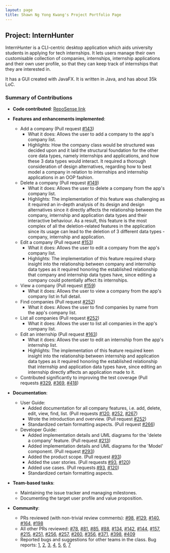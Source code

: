 ```yaml
---
layout: page
title: Shawn Ng Yong Kwang's Project Portfolio Page
---
```


## Project: InternHunter

InternHunter is a CLI-centric desktop application which aids university students in applying for tech internships.
It lets users manage their own customisable collection of companies, internships, internship applications and their 
own user profile, so that they can keep track of internships that they are interested in.

It has a GUI created with JavaFX. It is written in Java, and has about 35k LoC.

### Summary of Contributions

* **Code contributed**: [RepoSense link](https://nus-cs2103-ay2021s1.github.io/tp-dashboard/#breakdown=true&search=shawn-nyk&sort=groupTitle&sortWithin=title&since=2020-08-14&timeframe=commit&mergegroup=&groupSelect=groupByRepos&checkedFileTypes=docs~functional-code~test-code~other)

* **Features and enhancements implemented**:
  * Add a company (Pull request [\#143](https://github.com/AY2021S1-CS2103T-T15-4/tp/pull/143))
    * What it does: Allows the user to add a company to the app's company list.
    * Highlights: How the company class would be structured was decided upon and it laid the structural foundation for
     the other core data types, namely internships and applications, and how these 3 data types would interact. It 
     required a thorough consideration of design alternatives, regarding how to best model a company in relation to 
     internships and internship applications in an OOP fashion.
  * Delete a company (Pull request [\#149](https://github.com/AY2021S1-CS2103T-T15-4/tp/pull/149))
    * What it does: Allows the user to delete a company from the app's company list.
    * Highlights: The implementation of this feature was challenging as it required an in-depth analysis of its design
     and design alternatives since it directly affects the relationship between the company, internship and 
     application data types and their interactive behaviour. As a result, this feature is the most complex of all 
     the deletion-related features in the application since its usage can lead to the deletion of 3 different data 
     types - company, internship and application.
  * Edit a company (Pull request [\#153](https://github.com/AY2021S1-CS2103T-T15-4/tp/pull/153))
    * What it does: Allows the user to edit a company from the app's company list.
    * Highlights: The implementation of this feature required sharp insight into the relationship between company and
     internship data types as it required honoring the established relationship that company and internship data types 
     have, since editing a company could potentially affect its internships.
  * View a company (Pull request [\#159](https://github.com/AY2021S1-CS2103T-T15-4/tp/pull/159))
    * What it does: Allows the user to view a company from the app's company list in full detail.
  * Find companies (Pull request [\#252](https://github.com/AY2021S1-CS2103T-T15-4/tp/pull/252))
    * What it does: Allows the user to find companies by name from the app's company list.
  * List all companies (Pull request [\#252](https://github.com/AY2021S1-CS2103T-T15-4/tp/pull/252))
    * What it does: Allows the user to list all companies in the app's company list.
  * Edit an internship (Pull request [\#163](https://github.com/AY2021S1-CS2103T-T15-4/tp/pull/163))
    * What it does: Allows the user to edit an internship from the app's internship list.
    * Highlights: The implementation of this feature required keen insight into the relationship between internship and
     application data types as it required honoring the established relationship that internship and application data types 
     have, since editing an internship directly affects an application made to it.
  * Contributed significantly to improving the test coverage (Pull requests [\#329](https://github.com/AY2021S1-CS2103T-T15-4/tp/pull/329), [\#369](https://github.com/AY2021S1-CS2103T-T15-4/tp/pull/369), [\#418](https://github.com/AY2021S1-CS2103T-T15-4/tp/pull/418))

* **Documentation**:
  * User Guide:
    * Added documentation for all company features, i.e. add, delete, edit, view, find, list. (Pull requests [\#120](https://github.com/AY2021S1-CS2103T-T15-4/tp/pull/120), [\#252](https://github.com/AY2021S1-CS2103T-T15-4/tp/pull/252), [\#267](https://github.com/AY2021S1-CS2103T-T15-4/tp/pull/267))
    * Wrote the introduction and overview. (Pull request [\#252](https://github.com/AY2021S1-CS2103T-T15-4/tp/pull/252))
    * Standardized certain formatting aspects. (Pull request [\#266](https://github.com/AY2021S1-CS2103T-T15-4/tp/pull/266))
  * Developer Guide:
    * Added implementation details and UML diagrams for the 'delete a company' feature. (Pull request [\#213](https://github.com/AY2021S1-CS2103T-T15-4/tp/pull/213))
    * Added implementation details and UML diagrams for the 'Model' component. (Pull request [\#293](https://github.com/AY2021S1-CS2103T-T15-4/tp/pull/293))
    * Added the product scope. (Pull request [\#93](https://github.com/AY2021S1-CS2103T-T15-4/tp/pull/93))
    * Added the user stories. (Pull requests [\#93](https://github.com/AY2021S1-CS2103T-T15-4/tp/pull/93), [\#120](https://github.com/AY2021S1-CS2103T-T15-4/tp/pull/120))
    * Added use cases. (Pull requests [\#93](https://github.com/AY2021S1-CS2103T-T15-4/tp/pull/93), [\#120](https://github.com/AY2021S1-CS2103T-T15-4/tp/pull/120))
    * Standardized certain formatting aspects.

* **Team-based tasks**:
  * Maintaining the issue tracker and managing milestones.
  * Documenting the target user profile and value proposition.

* **Community**:
  * PRs reviewed (with non-trivial review comments): [\#98](https://github.com/AY2021S1-CS2103T-T15-4/tp/pull/98), [\#129](https://github.com/AY2021S1-CS2103T-T15-4/tp/pull/129), [\#140](https://github.com/AY2021S1-CS2103T-T15-4/tp/pull/140), [\#164](https://github.com/AY2021S1-CS2103T-T15-4/tp/pull/164), [\#198](https://github.com/AY2021S1-CS2103T-T15-4/tp/pull/198)
  * All other PRs reviewed: [\#78](https://github.com/AY2021S1-CS2103T-T15-4/tp/pull/78), 
  [\#81](https://github.com/AY2021S1-CS2103T-T15-4/tp/pull/81), [\#85](https://github.com/AY2021S1-CS2103T-T15-4/tp/pull/85), 
  [\#88](https://github.com/AY2021S1-CS2103T-T15-4/tp/pull/88), [\#134](https://github.com/AY2021S1-CS2103T-T15-4/tp/pull/134), 
  [\#142](https://github.com/AY2021S1-CS2103T-T15-4/tp/pull/142), [\#144](https://github.com/AY2021S1-CS2103T-T15-4/tp/pull/144), 
  [\#157](https://github.com/AY2021S1-CS2103T-T15-4/tp/pull/157), [\#215](https://github.com/AY2021S1-CS2103T-T15-4/tp/pull/215), 
  [\#251](https://github.com/AY2021S1-CS2103T-T15-4/tp/pull/251), [\#256](https://github.com/AY2021S1-CS2103T-T15-4/tp/pull/256), 
  [\#257](https://github.com/AY2021S1-CS2103T-T15-4/tp/pull/257), [\#260](https://github.com/AY2021S1-CS2103T-T15-4/tp/pull/260), 
  [\#356](https://github.com/AY2021S1-CS2103T-T15-4/tp/pull/356), [\#371](https://github.com/AY2021S1-CS2103T-T15-4/tp/pull/371),
  [\#398](https://github.com/AY2021S1-CS2103T-T15-4/tp/pull/398), [\#409](https://github.com/AY2021S1-CS2103T-T15-4/tp/pull/409)
  * Reported bugs and suggestions for other teams in the class. Bug reports:
  [1](https://github.com/AY2021S1-CS2103T-T09-3/tp/issues/240), [2](https://github.com/AY2021S1-CS2103T-T09-3/tp/issues/241), 
  [3](https://github.com/AY2021S1-CS2103T-T09-3/tp/issues/242), [4](https://github.com/AY2021S1-CS2103T-T09-3/tp/issues/243), 
  [5](https://github.com/AY2021S1-CS2103T-T09-3/tp/issues/244), [6](https://github.com/AY2021S1-CS2103T-T09-3/tp/issues/245), 
  [7](https://github.com/AY2021S1-CS2103T-T09-3/tp/issues/246)

